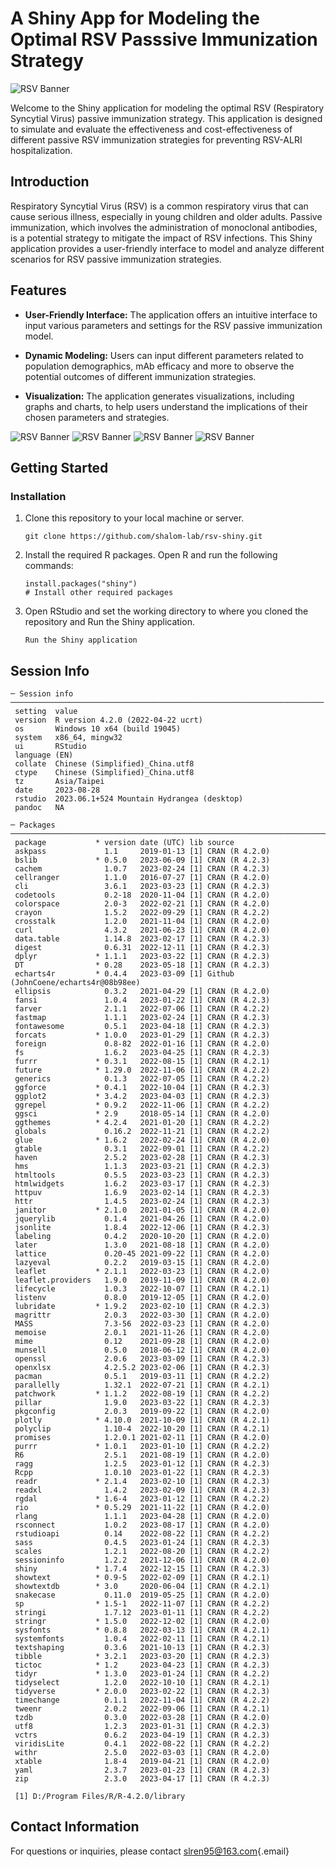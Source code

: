 # A Shiny App for Modeling the Optimal RSV Passsive Immunization Strategy

![RSV Banner](images/plot_1.png)

Welcome to the Shiny application for modeling the optimal RSV (Respiratory Syncytial Virus) passive immunization strategy. This application is designed to simulate and evaluate the effectiveness and cost-effectiveness of different passive RSV  immunization strategies for preventing RSV-ALRI hospitalization.

## Introduction

Respiratory Syncytial Virus (RSV) is a common respiratory virus that can cause serious illness, especially in young children and older adults. Passive immunization, which involves the administration of monoclonal antibodies, is a potential strategy to mitigate the impact of RSV infections. This Shiny application provides a user-friendly interface to model and analyze different scenarios for RSV passive immunization strategies.

## Features

-   **User-Friendly Interface:** The application offers an intuitive interface to input various parameters and settings for the RSV passive immunization model.

-   **Dynamic Modeling:** Users can input different parameters related to population demographics, mAb efficacy and more to observe the potential outcomes of different immunization strategies.

-   **Visualization:** The application generates visualizations, including graphs and charts, to help users understand the implications of their chosen parameters and strategies.

![RSV Banner](images/plot_2.png) ![RSV Banner](images/plot_3.png) ![RSV Banner](images/plot_4.png) ![RSV Banner](images/plot_5.png)

## Getting Started

### Installation

1.  Clone this repository to your local machine or server.

    ```{bash}
    git clone https://github.com/shalom-lab/rsv-shiny.git
    ```

2.  Install the required R packages. Open R and run the following commands:

    ```{r}
    install.packages("shiny")
    # Install other required packages
    ```

3.  Open RStudio and set the working directory to where you cloned the repository and Run the Shiny application.

    ```{r}
    Run the Shiny application
    ```

## Session Info

```         
─ Session info ──────────────────────────────────────────────────────────────────────
 setting  value
 version  R version 4.2.0 (2022-04-22 ucrt)
 os       Windows 10 x64 (build 19045)
 system   x86_64, mingw32
 ui       RStudio
 language (EN)
 collate  Chinese (Simplified)_China.utf8
 ctype    Chinese (Simplified)_China.utf8
 tz       Asia/Taipei
 date     2023-08-28
 rstudio  2023.06.1+524 Mountain Hydrangea (desktop)
 pandoc   NA

─ Packages ──────────────────────────────────────────────────────────────────────────
 package           * version date (UTC) lib source
 askpass             1.1     2019-01-13 [1] CRAN (R 4.2.0)
 bslib             * 0.5.0   2023-06-09 [1] CRAN (R 4.2.3)
 cachem              1.0.7   2023-02-24 [1] CRAN (R 4.2.3)
 cellranger          1.1.0   2016-07-27 [1] CRAN (R 4.2.0)
 cli                 3.6.1   2023-03-23 [1] CRAN (R 4.2.3)
 codetools           0.2-18  2020-11-04 [1] CRAN (R 4.2.0)
 colorspace          2.0-3   2022-02-21 [1] CRAN (R 4.2.0)
 crayon              1.5.2   2022-09-29 [1] CRAN (R 4.2.2)
 crosstalk           1.2.0   2021-11-04 [1] CRAN (R 4.2.0)
 curl                4.3.2   2021-06-23 [1] CRAN (R 4.2.0)
 data.table          1.14.8  2023-02-17 [1] CRAN (R 4.2.3)
 digest              0.6.31  2022-12-11 [1] CRAN (R 4.2.3)
 dplyr             * 1.1.1   2023-03-22 [1] CRAN (R 4.2.3)
 DT                * 0.28    2023-05-18 [1] CRAN (R 4.2.3)
 echarts4r         * 0.4.4   2023-03-09 [1] Github (JohnCoene/echarts4r@08b98ee)
 ellipsis            0.3.2   2021-04-29 [1] CRAN (R 4.2.0)
 fansi               1.0.4   2023-01-22 [1] CRAN (R 4.2.3)
 farver              2.1.1   2022-07-06 [1] CRAN (R 4.2.2)
 fastmap             1.1.1   2023-02-24 [1] CRAN (R 4.2.3)
 fontawesome         0.5.1   2023-04-18 [1] CRAN (R 4.2.3)
 forcats           * 1.0.0   2023-01-29 [1] CRAN (R 4.2.3)
 foreign             0.8-82  2022-01-16 [1] CRAN (R 4.2.0)
 fs                  1.6.2   2023-04-25 [1] CRAN (R 4.2.3)
 furrr             * 0.3.1   2022-08-15 [1] CRAN (R 4.2.1)
 future            * 1.29.0  2022-11-06 [1] CRAN (R 4.2.2)
 generics            0.1.3   2022-07-05 [1] CRAN (R 4.2.2)
 ggforce           * 0.4.1   2022-10-04 [1] CRAN (R 4.2.3)
 ggplot2           * 3.4.2   2023-04-03 [1] CRAN (R 4.2.3)
 ggrepel           * 0.9.2   2022-11-06 [1] CRAN (R 4.2.2)
 ggsci             * 2.9     2018-05-14 [1] CRAN (R 4.2.0)
 ggthemes          * 4.2.4   2021-01-20 [1] CRAN (R 4.2.2)
 globals             0.16.2  2022-11-21 [1] CRAN (R 4.2.2)
 glue              * 1.6.2   2022-02-24 [1] CRAN (R 4.2.0)
 gtable              0.3.1   2022-09-01 [1] CRAN (R 4.2.2)
 haven               2.5.2   2023-02-28 [1] CRAN (R 4.2.3)
 hms                 1.1.3   2023-03-21 [1] CRAN (R 4.2.3)
 htmltools           0.5.5   2023-03-23 [1] CRAN (R 4.2.3)
 htmlwidgets         1.6.2   2023-03-17 [1] CRAN (R 4.2.3)
 httpuv              1.6.9   2023-02-14 [1] CRAN (R 4.2.3)
 httr                1.4.5   2023-02-24 [1] CRAN (R 4.2.3)
 janitor           * 2.1.0   2021-01-05 [1] CRAN (R 4.2.0)
 jquerylib           0.1.4   2021-04-26 [1] CRAN (R 4.2.0)
 jsonlite            1.8.4   2022-12-06 [1] CRAN (R 4.2.3)
 labeling            0.4.2   2020-10-20 [1] CRAN (R 4.2.0)
 later               1.3.0   2021-08-18 [1] CRAN (R 4.2.0)
 lattice             0.20-45 2021-09-22 [1] CRAN (R 4.2.0)
 lazyeval            0.2.2   2019-03-15 [1] CRAN (R 4.2.0)
 leaflet           * 2.1.1   2022-03-23 [1] CRAN (R 4.2.0)
 leaflet.providers   1.9.0   2019-11-09 [1] CRAN (R 4.2.0)
 lifecycle           1.0.3   2022-10-07 [1] CRAN (R 4.2.1)
 listenv             0.8.0   2019-12-05 [1] CRAN (R 4.2.0)
 lubridate         * 1.9.2   2023-02-10 [1] CRAN (R 4.2.3)
 magrittr            2.0.3   2022-03-30 [1] CRAN (R 4.2.0)
 MASS                7.3-56  2022-03-23 [1] CRAN (R 4.2.0)
 memoise             2.0.1   2021-11-26 [1] CRAN (R 4.2.0)
 mime                0.12    2021-09-28 [1] CRAN (R 4.2.0)
 munsell             0.5.0   2018-06-12 [1] CRAN (R 4.2.0)
 openssl             2.0.6   2023-03-09 [1] CRAN (R 4.2.3)
 openxlsx            4.2.5.2 2023-02-06 [1] CRAN (R 4.2.3)
 pacman              0.5.1   2019-03-11 [1] CRAN (R 4.2.2)
 parallelly          1.32.1  2022-07-21 [1] CRAN (R 4.2.1)
 patchwork         * 1.1.2   2022-08-19 [1] CRAN (R 4.2.2)
 pillar              1.9.0   2023-03-22 [1] CRAN (R 4.2.3)
 pkgconfig           2.0.3   2019-09-22 [1] CRAN (R 4.2.0)
 plotly            * 4.10.0  2021-10-09 [1] CRAN (R 4.2.1)
 polyclip            1.10-4  2022-10-20 [1] CRAN (R 4.2.1)
 promises            1.2.0.1 2021-02-11 [1] CRAN (R 4.2.0)
 purrr             * 1.0.1   2023-01-10 [1] CRAN (R 4.2.2)
 R6                  2.5.1   2021-08-19 [1] CRAN (R 4.2.0)
 ragg                1.2.5   2023-01-12 [1] CRAN (R 4.2.3)
 Rcpp                1.0.10  2023-01-22 [1] CRAN (R 4.2.3)
 readr             * 2.1.4   2023-02-10 [1] CRAN (R 4.2.3)
 readxl              1.4.2   2023-02-09 [1] CRAN (R 4.2.3)
 rgdal             * 1.6-4   2023-01-12 [1] CRAN (R 4.2.2)
 rio               * 0.5.29  2021-11-22 [1] CRAN (R 4.2.0)
 rlang               1.1.1   2023-04-28 [1] CRAN (R 4.2.0)
 rsconnect           1.0.2   2023-08-17 [1] CRAN (R 4.2.0)
 rstudioapi          0.14    2022-08-22 [1] CRAN (R 4.2.2)
 sass                0.4.5   2023-01-24 [1] CRAN (R 4.2.3)
 scales              1.2.1   2022-08-20 [1] CRAN (R 4.2.2)
 sessioninfo         1.2.2   2021-12-06 [1] CRAN (R 4.2.0)
 shiny             * 1.7.4   2022-12-15 [1] CRAN (R 4.2.3)
 showtext          * 0.9-5   2022-02-09 [1] CRAN (R 4.2.1)
 showtextdb        * 3.0     2020-06-04 [1] CRAN (R 4.2.1)
 snakecase           0.11.0  2019-05-25 [1] CRAN (R 4.2.0)
 sp                * 1.5-1   2022-11-07 [1] CRAN (R 4.2.2)
 stringi             1.7.12  2023-01-11 [1] CRAN (R 4.2.2)
 stringr           * 1.5.0   2022-12-02 [1] CRAN (R 4.2.0)
 sysfonts          * 0.8.8   2022-03-13 [1] CRAN (R 4.2.1)
 systemfonts         1.0.4   2022-02-11 [1] CRAN (R 4.2.1)
 textshaping         0.3.6   2021-10-13 [1] CRAN (R 4.2.3)
 tibble            * 3.2.1   2023-03-20 [1] CRAN (R 4.2.3)
 tictoc            * 1.2     2023-04-23 [1] CRAN (R 4.2.3)
 tidyr             * 1.3.0   2023-01-24 [1] CRAN (R 4.2.2)
 tidyselect          1.2.0   2022-10-10 [1] CRAN (R 4.2.1)
 tidyverse         * 2.0.0   2023-02-22 [1] CRAN (R 4.2.3)
 timechange          0.1.1   2022-11-04 [1] CRAN (R 4.2.2)
 tweenr              2.0.2   2022-09-06 [1] CRAN (R 4.2.1)
 tzdb                0.3.0   2022-03-28 [1] CRAN (R 4.2.0)
 utf8                1.2.3   2023-01-31 [1] CRAN (R 4.2.3)
 vctrs               0.6.2   2023-04-19 [1] CRAN (R 4.2.3)
 viridisLite         0.4.1   2022-08-22 [1] CRAN (R 4.2.2)
 withr               2.5.0   2022-03-03 [1] CRAN (R 4.2.0)
 xtable              1.8-4   2019-04-21 [1] CRAN (R 4.2.0)
 yaml                2.3.7   2023-01-23 [1] CRAN (R 4.2.3)
 zip                 2.3.0   2023-04-17 [1] CRAN (R 4.2.3)

 [1] D:/Program Files/R/R-4.2.0/library
```

## Contact Information

For questions or inquiries, please contact [slren95\@163.com](mailto:slren95@163.com){.email}
